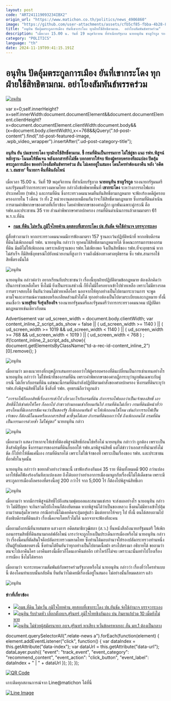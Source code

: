 ```yaml
---
layout: post
code: "ART241119093234IBX2"
origin_url: "https://www.matichon.co.th/politics/news_4906860"
image: "https://github.com/user-attachments/assets/cfb5cf85-fbba-4b28-81d8-9a261d2892ed"
title: "อนุทิน ปัดอุ้มตระกูลการเมือง ยันที่เขากระโดง ทุกฝ่ายใช้สิทธิตามกม.  อย่าโยงสัมพันธ์พรรคร่วม"
description: "เมื่อเวลา 15.00 น. วันที่ 19 พฤศจิกายน ที่ทำเนียบรัฐบาล นายอนุทิน ชาญวีรกูล รองนายกรัฐมนตรีและรัฐมนตรีว่าการกระทรวงมหาดไทย กล่าวถึงข้อพิพาทพื้นที่ เขากระโดง"
category: "POLITICS"
language: "th"
date: 2024-11-19T09:41:15.191Z
---
```


# อนุทิน ปัดอุ้มตระกูลการเมือง ยันที่เขากระโดง ทุกฝ่ายใช้สิทธิตามกม.  อย่าโยงสัมพันธ์พรรคร่วม

[![อนุทิน](https://www.matichon.co.th/wp-content/uploads/2024/11/pudaum1.jpg "pudaum1")](https://www.matichon.co.th/wp-content/uploads/2024/11/pudaum1.jpg)

var x=0;self.innerHeight?x=self.innerWidth:document.documentElement&&document.documentElement.clientHeight?x=document.documentElement.clientWidth:document.body&&(x=document.body.clientWidth),x<=768&&jQuery(".td-post-content").find(".td-post-featured-image, .wpb\_video\_wrapper").insertAfter(".ud-post-category-title");

#### **อนุทิน ยัน ปมเขากระโดง ทุกฝ่ายใช้สิทธิ์ตามกม. ชี้ กรมที่ดินเป็นกรรมการ ไม่ใช่คู่ชก แนะ รฟท.พิสูจน์หลักฐาน-โฉนดให้ชัดเจน หลังเอกสารยังไม่ชัด บอกอยากให้จบ ฟ้องผู้ครอบครองทีละแปลง ปัดอุ้มตระกูลการเมือง ขออย่าโยงสัมพันธ์พรรคร่วม ลั่น ไม่เคยอยู่ในสมอง โดนใครทำต้องเอาคืน หลัง ‘อดีต ส.ว.สมชาย’ จี้นายกฯ คืนที่ดินอัลไพน์**

เมื่อเวลา 15.00 น. วันที่ 19 พฤศจิกายน ที่ทำเนียบรัฐบาล **นายอนุทิน ชาญวีรกูล** รองนายกรัฐมนตรีและรัฐมนตรีว่าการกระทรวงมหาดไทย กล่าวถึงข้อพิพาทพื้นที่ **เขากระโดง** ระหว่างการรถไฟแห่งประเทศไทย (รฟท.) และกรมที่ดิน ซึ่งกระทรวงคมนาคมยืนยันสิทธิ์ตามกฎหมาย จะฟ้องร้องคดีผู้ครอบครองภายใน 1 เดือน ว่า ทั้ง 2 หน่วยงานตอบเหมือนกันว่าจะใช้สิทธิ์ตามกฎหมาย ซึ่งกรมที่ดินดำเนินการตามคำพิพากษาของศาลที่เกี่ยวข้อง โดยคำพิพากษาของศาลฎีกา ผูกพันเฉพาะคู่กระณี คือ รฟท.และประชาชน 35 ราย ส่วนคำพิพากษาศาลปกครอง กรมที่ดินดำเนินการแล้วตามมาตรา 61 พ.ร.บ.ที่ดิน

*   **[กมธ.ที่ดิน ไม่หวั่น ภูมิใจไทยค้าน ลุยสอบที่เขากระโดง ปธ.ยันชัด จ่อใช้อำนาจ บรรจุวาระเอง](https://www.matichon.co.th/politics/news_4906571)**

ผู้สื่อข่าวถามว่า หากกระทรวงคมนาคมมีการฟ้องมาตรา 157 ฐานละเว้นปฏิบัติหน้าที่ หากอธิบดีกรมที่ดินไม่เพิกถอนที่ รฟท. นายอนุทิน กล่าวว่า ทุกคนใช้สิทธิ์ตามกฎหมายได้ ซึ่งคณะกรรมการของกรมที่ดิน มีมติไม่ให้เพิกถอน เพราะหลักฐานของ รฟท.ไม่เพียงพอ จึงเป็นสิทธิ์ของ รฟท.ที่จะอุทธรณ์ หากไม่สำเร็จ ก็มีสิทธิ์อุทธรณ์ไปยังหน่วยงานที่สูงกว่า รวมถึงมีช่องทางศาลยุติธรรม ซึ่ง รฟท.สามารถใช้สิทธิ์ตรงนั้นได้

![อนุทิน ](https://www.matichon.co.th/wp-content/uploads/2024/11/S__30359895_0-scaled.jpg)

นายอนุทิน กล่าวต่อว่า อยากเรียนกับประชาชนว่า เรื่องนี้ทุกฝ่ายปฏิบัติตามข้อกฎหมาย ต้องเลิกคิดว่าเป็นการช่วยเหลือใคร ซึ่งไม่มี ยิ่งเป็นกระแสช่วงนี้ ก็ยิ่งไม่มีใครอยากเข้าไปช่วยเหลือ เพราะไม่มีทางรอดการตรวจสอบได้ ยืนยันว่าตนไม่ช่วยเหลือใคร นอกจากให้ทุกอย่างเป็นไปตามกระบวนการ จะพูดตามใจและอารมณ์ความชอบหรือเกลียดส่วนตัวไม่ได้ ทุกอย่างต้องเป็นไปตามระเบียบและกฎหมาย ทั้งนี้ ตนเชื่อว่า **นายสุริยะ จึงรุ่งเรืองกิจ** รองนายกรัฐมนตรีและรัฐมนตรีว่าการกระทรวงคมนาคม ปฏิบัติตามกฏหมายเช่นเดียวกับตน

Advertisement var ud\_screen\_width = document.body.clientWidth; var content\_inline\_2\_script\_ads\_show = false || ( ud\_screen\_width >= 1140 ) || ( ud\_screen\_width >= 1019 && ud\_screen\_width < 1140 ) || ( ud\_screen\_width >= 768 && ud\_screen\_width < 1019 ) || ( ud\_screen\_width < 768 ) ; if(!content\_inline\_2\_script\_ads\_show){ document.getElementsByClassName("td-a-rec-id-content\_inline\_2")\[0\].remove(); }

![อนุทิน ](https://www.matichon.co.th/wp-content/uploads/2024/11/S__13271381_0-scaled.jpg)

เมื่อถามว่า มองแนวทางที่กฤษฎีกาเสนอทางออกว่าให้ผู้ครอบครองที่ดินเปลี่ยนเป็นการเช่าแทนอย่างไร นายอนุทิน กล่าวว่า ไม่ใช่หน้าที่ของกรมที่ดิน เพราะคำพิพากษาของศาลฎีการะบุว่าผูกพันเฉพาะกับคู่กรณี ไม่เกี่ยวกับกรมที่ดิน แต่ขณะนี้กรมที่ดินกำลังปฏิบัติตามคำสั่งของศาลปกครอง ซึ่งกรมที่ดินระบุว่า รฟท.ยังพิสูจน์สิทธิ์ไม่ได้ ซึ่งสิ่งที่ รฟท. อุทธรณ์ถือว่าถูกแล้ว

_“การรถไฟก็ออกสิทธิ์เรื่องการเช่าไป เกี่ยวอะไรกับกรมที่ดิน ถ้าการรถไฟบอกว่าเป็นเจ้าของสิทธิ์ เอาสิทธิ์นี้ไปเช่าต่อให้ใคร ก็ออกไป ถ้าชาวบ้านยอมเช่าก็ยอมกันไป กรมที่ดินไม่เกี่ยว กรมที่ดินมีหน้าที่ว่า ตรงไหนที่มีเอกสารชัดเจนว่าเป็นของรัฐ ก็เพิกถอนทันที จะให้เพิกถอนใช่ไหม เช่นถ้าการรถไฟเป็นเจ้าของ ก็ต้องมีโฉนดหรือเอกสารสิทธิ์ มาชี้จุดได้เลย ถ้ากรมที่ดินบอกว่าใช่ ถึงเพิกถอนได้ กรมที่ดินเป็นกรรมการด้วยซ้ำ ไม่ใช่คู่ชก”_ นายอนุทิน กล่าว

![อนุทิน ](https://www.matichon.co.th/wp-content/uploads/2024/11/S__30359900-scaled.jpg)

เมื่อถามว่า แสดงว่าหากจะให้เช่าที่ต้องพิสูจน์สิทธิ์ก่อนใช่หรือไม่ นายอนุทิน กล่าวว่า ถูกต้อง เพราะเป็นสิ่งสำคัญที่สุด ซึ่งกรรมการของกรมที่ดินก็บอกให้ รฟท.มาพิสูจน์สิทธิ์ แต่ได้ข่าวว่าเอกสารที่นำมายังไม่ชัด ก็ไปทำให้ชัดแค่นี้เอง กรมที่ดินรอได้ เพราะไม่ใช่เจ้าของที่ เพราะเป็นเรื่องของ รฟท. และประชาชนที่อาศัยในจุดนั้น

นายอนุทิน กล่าวว่า ขอยกตัวอย่างว่าขณะนี้ เขาฟ้องร้องกันแค่ 35 ราย ที่ดินทั้งหมดมี 900 กว่าแปลง เอาให้ชัดก็ฟ้องร้องกันทีละแปลงเลย ถึงได้บอกว่าอย่าเอาการเมืองมาผูกกับเรื่องนี้ไม่ได้เด็ดขาด เพราะมีตระกูลการเมืองถือครองที่ตรงนี้อยู่ 200 กว่าไร่ จาก 5,000 ไร่ ก็ต้องไปพิสูจน์สิทธิ์เอา

![อนุทิน ](https://www.matichon.co.th/wp-content/uploads/2024/11/S__13336666_0.jpg)

เมื่อถามว่า หากมีการพิสูจน์สิทธิ์ไปถึงสนามฟุตบอลและสนามแข่งรถ จะส่งผลอย่างไร นายอนุทิน กล่าวว่า ไม่มีปัญหา จะกินรวมไปถึงไหนก็ต้องยึดหมด หากพิสูจน์ได้ว่าเป็นของหลวง ซึ่งตนไม่มีทางเข้าไปอุ้ม ถามว่าตนอุ้มไหวหรอ กรณีอย่างนี้ไม่เคยคิดจะอุ้มอยู่แล้ว มีแต่อยากให้จบๆ ไป ทั้งนี้ ตนได้สอบถามไปยังอธิบดีกรมที่ดินแล้ว เรื่องนี้คงจบโดยเร็วไม่ได้ นอกจากจะฟ้องทีละคน

เมื่อถามถึงกรณีที่นายสมชาย แสวงการ อดีตสมาชิกวุฒิสภา (ส.ว.) ยื่นหนังสือถึงนายกรัฐมนตรี ให้เพิกถอนกรรมสิทธิ์ที่ดินสนามกอล์ฟอัลไพน์ เกรงว่าจะถูกโยงเป็นประเด็นการเมืองหรือไม่ นายอนุทิน กล่าวว่า เรื่องนี้คนที่ตัดสินใจคือปลัดกระทรวงมหาดไทย ซึ่งท่านได้มอบอำนาจให้รองปลัดกระทรวงท่านหนึ่ง เป็นผู้รับผิดชอบตรงนี้ ซึ่งท่านได้ยืนยันว่าทุกอย่างเป็นไปตามเนื้อผ้า ตรงไปตรงมา อธิบายได้ ขอถามว่าตนจะไปเอาคืนใคร เอาคืนตรงนี้เดี๋ยวก็โดนเอาคืนต่ออีก เท่าไหร่ก็ไม่จบ เพราะฉะนั้นอย่าไปโยงเรื่องการเมือง ซึ่งไม่ได้หรอก

เมื่อถามว่า จะกระทบความสัมพันธ์กับพรรคร่วมรัฐบาลหรือไม่ นายอนุทิน กล่าวว่า เรื่องที่ว่าใครทำแบบนี้ ต้องโดนทำแบบนั้นกลับคืน ยืนยันว่าไม่เคยมีเรื่องนี้อยู่ในสมอง ไม่อย่างนั้นก็หมดสภาฯ แล้ว

![อนุทิน ](https://www.matichon.co.th/wp-content/uploads/2024/11/S__13336668_0.jpg)

#### ข่าวที่เกี่ยวข้อง

*   [![](https://www.matichon.co.th/wp-content/uploads/2024/11/120077.jpg)กมธ.ที่ดิน ไม่หวั่น ภูมิใจไทยค้าน ลุยสอบที่เขากระโดง ปธ.ยันชัด จ่อใช้อำนาจ บรรจุวาระเอง](https://www.matichon.co.th/politics/news_4906571)
*   [![](https://www.matichon.co.th/wp-content/uploads/2024/11/11-158.jpg)อนุทิน รับปวดหัว เลือกตั้งอบจ.สุรินทร์ ภูมิใจไทยชิงกันเอง บ่น กินยาแก้ปวด 10 เม็ดยังไม่หาย](https://www.matichon.co.th/politics/news_4905828)
*   [![](https://www.matichon.co.th/wp-content/uploads/2024/11/อนุทิน1811.jpg)อนุทิน ไม่ช่วยผู้สมัครนายก อบจ.สุรินทร์ หาเสียง หวั่นข้อครหาเยอะ ลั่น มท.1 ต้องเป็นกลาง](https://www.matichon.co.th/politics/news_4904400)

document.querySelectorAll(".relate-news a").forEach(function(element) { element.addEventListener("click", function() { var dataIndex = this.getAttribute("data-index"); var dataUrl = this.getAttribute("data-url"); dataLayer.push({ "event": "track\_event", "event\_category": "recommend\_content", "event\_action": "click\_button", "event\_label": dataIndex + " | " + dataUrl }); }); });

[![QR Code](https://www.matichon.co.th/wp-content/uploads/2023/07/wob1371z.jpg)](https://lin.ee/ht0nDxX)

เกาะติดทุกสถานการณ์จาก Line@matichon ได้ที่นี่

[![Line Image](https://www.matichon.co.th/wp-content/uploads/2023/07/th.png)](https://lin.ee/ht0nDxX)